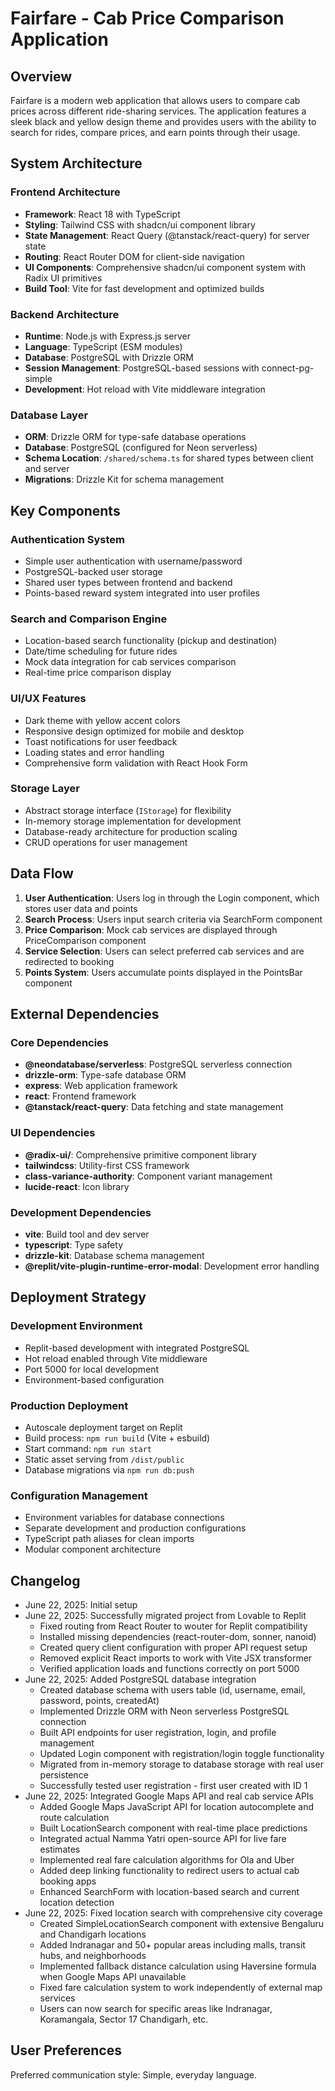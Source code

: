 # Fairfare - Cab Price Comparison Application

## Overview

Fairfare is a modern web application that allows users to compare cab prices across different ride-sharing services. The application features a sleek black and yellow design theme and provides users with the ability to search for rides, compare prices, and earn points through their usage.

## System Architecture

### Frontend Architecture
- **Framework**: React 18 with TypeScript
- **Styling**: Tailwind CSS with shadcn/ui component library
- **State Management**: React Query (@tanstack/react-query) for server state
- **Routing**: React Router DOM for client-side navigation
- **UI Components**: Comprehensive shadcn/ui component system with Radix UI primitives
- **Build Tool**: Vite for fast development and optimized builds

### Backend Architecture
- **Runtime**: Node.js with Express.js server
- **Language**: TypeScript (ESM modules)
- **Database**: PostgreSQL with Drizzle ORM
- **Session Management**: PostgreSQL-based sessions with connect-pg-simple
- **Development**: Hot reload with Vite middleware integration

### Database Layer
- **ORM**: Drizzle ORM for type-safe database operations
- **Database**: PostgreSQL (configured for Neon serverless)
- **Schema Location**: `/shared/schema.ts` for shared types between client and server
- **Migrations**: Drizzle Kit for schema management

## Key Components

### Authentication System
- Simple user authentication with username/password
- PostgreSQL-backed user storage
- Shared user types between frontend and backend
- Points-based reward system integrated into user profiles

### Search and Comparison Engine
- Location-based search functionality (pickup and destination)
- Date/time scheduling for future rides
- Mock data integration for cab services comparison
- Real-time price comparison display

### UI/UX Features
- Dark theme with yellow accent colors
- Responsive design optimized for mobile and desktop
- Toast notifications for user feedback
- Loading states and error handling
- Comprehensive form validation with React Hook Form

### Storage Layer
- Abstract storage interface (`IStorage`) for flexibility
- In-memory storage implementation for development
- Database-ready architecture for production scaling
- CRUD operations for user management

## Data Flow

1. **User Authentication**: Users log in through the Login component, which stores user data and points
2. **Search Process**: Users input search criteria via SearchForm component
3. **Price Comparison**: Mock cab services are displayed through PriceComparison component
4. **Service Selection**: Users can select preferred cab services and are redirected to booking
5. **Points System**: Users accumulate points displayed in the PointsBar component

## External Dependencies

### Core Dependencies
- **@neondatabase/serverless**: PostgreSQL serverless connection
- **drizzle-orm**: Type-safe database ORM
- **express**: Web application framework
- **react**: Frontend framework
- **@tanstack/react-query**: Data fetching and state management

### UI Dependencies
- **@radix-ui/**: Comprehensive primitive component library
- **tailwindcss**: Utility-first CSS framework
- **class-variance-authority**: Component variant management
- **lucide-react**: Icon library

### Development Dependencies
- **vite**: Build tool and dev server
- **typescript**: Type safety
- **drizzle-kit**: Database schema management
- **@replit/vite-plugin-runtime-error-modal**: Development error handling

## Deployment Strategy

### Development Environment
- Replit-based development with integrated PostgreSQL
- Hot reload enabled through Vite middleware
- Port 5000 for local development
- Environment-based configuration

### Production Deployment
- Autoscale deployment target on Replit
- Build process: `npm run build` (Vite + esbuild)
- Start command: `npm run start`
- Static asset serving from `/dist/public`
- Database migrations via `npm run db:push`

### Configuration Management
- Environment variables for database connections
- Separate development and production configurations
- TypeScript path aliases for clean imports
- Modular component architecture

## Changelog
- June 22, 2025: Initial setup
- June 22, 2025: Successfully migrated project from Lovable to Replit
  - Fixed routing from React Router to wouter for Replit compatibility
  - Installed missing dependencies (react-router-dom, sonner, nanoid)
  - Created query client configuration with proper API request setup
  - Removed explicit React imports to work with Vite JSX transformer
  - Verified application loads and functions correctly on port 5000
- June 22, 2025: Added PostgreSQL database integration
  - Created database schema with users table (id, username, email, password, points, createdAt)
  - Implemented Drizzle ORM with Neon serverless PostgreSQL connection
  - Built API endpoints for user registration, login, and profile management
  - Updated Login component with registration/login toggle functionality
  - Migrated from in-memory storage to database storage with real user persistence
  - Successfully tested user registration - first user created with ID 1
- June 22, 2025: Integrated Google Maps API and real cab service APIs
  - Added Google Maps JavaScript API for location autocomplete and route calculation
  - Built LocationSearch component with real-time place predictions
  - Integrated actual Namma Yatri open-source API for live fare estimates
  - Implemented real fare calculation algorithms for Ola and Uber
  - Added deep linking functionality to redirect users to actual cab booking apps
  - Enhanced SearchForm with location-based search and current location detection
- June 22, 2025: Fixed location search with comprehensive city coverage
  - Created SimpleLocationSearch component with extensive Bengaluru and Chandigarh locations
  - Added Indranagar and 50+ popular areas including malls, transit hubs, and neighborhoods
  - Implemented fallback distance calculation using Haversine formula when Google Maps API unavailable
  - Fixed fare calculation system to work independently of external map services
  - Users can now search for specific areas like Indranagar, Koramangala, Sector 17 Chandigarh, etc.

## User Preferences

Preferred communication style: Simple, everyday language.
